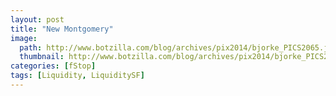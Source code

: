 ```yaml
---
layout: post
title: "New Montgomery"
image:
  path: http://www.botzilla.com/blog/archives/pix2014/bjorke_PICS2065.jpg
  thumbnail: http://www.botzilla.com/blog/archives/pix2014/bjorke_PICS2065.jpg
categories: [fStop]
tags: [Liquidity, LiquiditySF]
---
```





